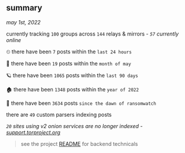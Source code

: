 
## summary
_may 1st, 2022_

currently tracking `100` groups across `144` relays & mirrors - _`57` currently online_

⏲ there have been `7` posts within the `last 24 hours`

🦈 there have been `19` posts within the `month of may`

🪐 there have been `1065` posts within the `last 90 days`

🏚 there have been `1348` posts within the `year of 2022`

🦕 there have been `3634` posts `since the dawn of ransomwatch`

there are `49` custom parsers indexing posts

_`20` sites using v2 onion services are no longer indexed - [support.torproject.org](https://support.torproject.org/onionservices/v2-deprecation/)_

> see the project [README](https://github.com/thetanz/ransomwatch#ransomwatch--) for backend technicals
